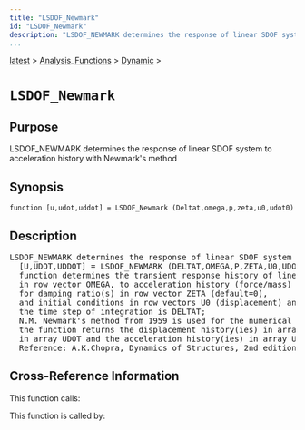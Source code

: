 ```yaml
---
title: "LSDOF_Newmark"
id: "LSDOF_Newmark"
description: "LSDOF_NEWMARK determines the response of linear SDOF system to acceleration history with Newmark's method"
...
```


<!-- <a name="_top"></a> -->
<!-- <div><a href="../../../.autoindex.md">Home</a> &gt;  -->
 <a href="#">latest</a> &gt; <a href="#">Analysis_Functions</a> &gt; <a href=".autoindex.md">Dynamic</a> &gt; 
<!-- LSDOF_Newmark.m</div> -->

<!--<table width="100%"><tr><td align="left"><a href="../../../.autoindex.md"><img alt="<" border="0" src="../../../left.png">&nbsp;Master index</a></td>
<td align="right"><a href=".autoindex.md">Index for latest\Analysis_Functions\Dynamic&nbsp;<img alt=">" border="0" src="../../../right.png"></a></td></tr></table>-->
# `LSDOF_Newmark`



## <a name="_name"></a>Purpose


LSDOF_NEWMARK determines the response of linear SDOF system to acceleration history with Newmark's method

<!-- <div class="box"><strong>LSDOF_NEWMARK determines the response of linear SDOF system to acceleration history with Newmark's method</strong></div> -->

## <a name="_synopsis"></a>Synopsis

`function [u,udot,uddot] = LSDOF_Newmark (Deltat,omega,p,zeta,u0,udot0)` 

## Description


<pre class="comment">LSDOF_NEWMARK determines the response of linear SDOF system to acceleration history with Newmark's method
  [U,UDOT,UDDOT] = LSDOF_NEWMARK (DELTAT,OMEGA,P,ZETA,U0,UDOT0)
  function determines the transient response history of linear SDOF system(s) with eigenfrequency(ies)
  in row vector OMEGA, to acceleration history (force/mass) in vector P,
  for damping ratio(s) in row vector ZETA (default=0),
  and initial conditions in row vectors U0 (displacement) and UDOT0 (velocity) (default values=0);
  the time step of integration is DELTAT;
  N.M. Newmark's method from 1959 is used for the numerical integration of the equations of motion;
  the function returns the displacement history(ies) in array U, the velocity history(ies)
  in array UDOT and the acceleration history(ies) in array UDDOT arranged columnwise (column no=frequency no);
  Reference: A.K.Chopra, Dynamics of Structures, 2nd edition, pp. 174-180</pre>
<!-- <div class="fragment"><pre class="comment">LSDOF_NEWMARK determines the response of linear SDOF system to acceleration history with Newmark's method
  [U,UDOT,UDDOT] = LSDOF_NEWMARK (DELTAT,OMEGA,P,ZETA,U0,UDOT0)
  function determines the transient response history of linear SDOF system(s) with eigenfrequency(ies)
  in row vector OMEGA, to acceleration history (force/mass) in vector P,
  for damping ratio(s) in row vector ZETA (default=0),
  and initial conditions in row vectors U0 (displacement) and UDOT0 (velocity) (default values=0);
  the time step of integration is DELTAT;
  N.M. Newmark's method from 1959 is used for the numerical integration of the equations of motion;
  the function returns the displacement history(ies) in array U, the velocity history(ies)
  in array UDOT and the acceleration history(ies) in array UDDOT arranged columnwise (column no=frequency no);
  Reference: A.K.Chopra, Dynamics of Structures, 2nd edition, pp. 174-180</pre></div> -->

<!-- crossreference -->
## <a name="_cross"></a>Cross-Reference Information

This function calls:
<ul style="list-style-image:url(../../../matlabicon.gif)">
</ul>

This function is called by:
<ul style="list-style-image:url(../../../matlabicon.gif)">
</ul>
<!-- crossreference -->




<!-- <hr><address>Generated on Mon 15-Feb-2021 18:38:47 by <strong><a href="http://www.artefact.tk/software/matlab/m2html/" title="Matlab Documentation in HTML">m2html</a></strong> &copy; 2005</address> -->
